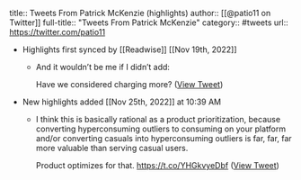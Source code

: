 title:: Tweets From Patrick McKenzie (highlights)
author:: [[@patio11 on Twitter]]
full-title:: "Tweets From Patrick McKenzie"
category:: #tweets
url:: https://twitter.com/patio11

- Highlights first synced by [[Readwise]] [[Nov 19th, 2022]]
	- And it wouldn’t be me if I didn’t add:
	  
	  Have we considered charging more? ([View Tweet](https://twitter.com/patio11/status/1087329114728493056))
- New highlights added [[Nov 25th, 2022]] at 10:39 AM
	- I think this is basically rational as a product prioritization, because converting hyperconsuming outliers to consuming on your platform and/or converting casuals into hyperconsuming outliers is far, far, far more valuable than serving casual users.
	  
	  Product optimizes for that. https://t.co/YHGkvyeDbf ([View Tweet](https://twitter.com/patio11/status/1226878987479080960))